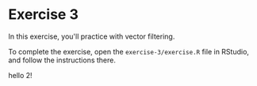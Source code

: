 # Exercise 3
In this exercise, you'll practice with vector filtering.

To complete the exercise, open the `exercise-3/exercise.R` file in RStudio, and follow the instructions there.


hello 2!